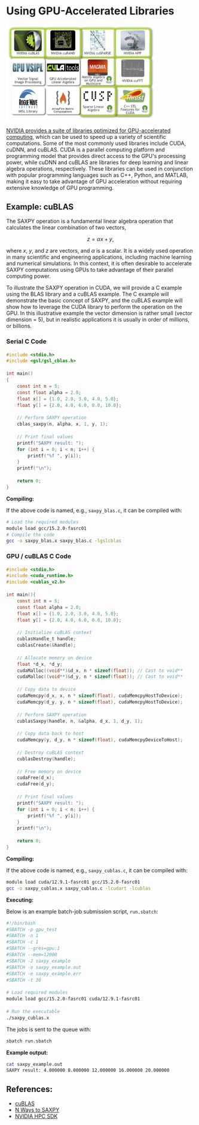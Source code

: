 # Using GPU-Accelerated Libraries

<img src="gpu-libs-logo.png" alt="gpu-libs-logo" width="400"/>

[NVIDIA provides a suite of libraries optimized for GPU-accelerated computing](https://developer.nvidia.com/gpu-accelerated-libraries), which can be used to speed up a variety of scientific computations. Some of the most commonly used libraries include CUDA, cuDNN, and cuBLAS. CUDA is a parallel computing platform and programming model that provides direct access to the GPU's processing power, while cuDNN and cuBLAS are libraries for deep learning and linear algebra operations, respectively. These libraries can be used in conjunction with popular programming languages such as C++, Python, and MATLAB, making it easy to take advantage of GPU acceleration without requiring extensive knowledge of GPU programming. 

## Example: cuBLAS

The SAXPY operation is a fundamental linear algebra operation that calculates the linear combination of two vectors,

$$
z = \alpha x + y,
$$

where $x$, $y$, and $z$ are vectors, and $\alpha$ is a scalar. It is a widely used operation in many scientific and engineering applications, including machine learning and numerical simulations. In this context, it is often desirable to accelerate SAXPY computations using GPUs to take advantage of their parallel computing power.

To illustrate the SAXPY operation in CUDA, we will provide a C example using the BLAS library and a cuBLAS example. The C example will demonstrate the basic concept of SAXPY, and the cuBLAS example will show how to leverage the CUDA library to perform the operation on the GPU. In this illustrative example the vector dimension is rather small (vector dimension = 5), but in realistic applications it is usually in order of millions, or billions.

### Serial C Code

```c
#include <stdio.h>
#include <gsl/gsl_cblas.h>

int main()
{
    const int n = 5;
    const float alpha = 2.0;
    float x[] = {1.0, 2.0, 3.0, 4.0, 5.0};
    float y[] = {2.0, 4.0, 6.0, 8.0, 10.0};

    // Perform SAXPY operation
    cblas_saxpy(n, alpha, x, 1, y, 1);

    // Print final values
    printf("SAXPY result: ");
    for (int i = 0; i < n; i++) {
        printf("%f ", y[i]);
    }
    printf("\n");

    return 0;
}
```
**Compiling:**

If the above code is named, e.g., <code>saxpy_blas.c</code>, it can be compiled with:

```bash
# Load the required modules
module load gcc/15.2.0-fasrc01
# Compile the code
gcc -o saxpy_blas.x saxpy_blas.c -lgslcblas
```


### GPU / cuBLAS C Code

```c
#include <stdio.h>
#include <cuda_runtime.h>
#include <cublas_v2.h>

int main(){
    const int n = 5;
    const float alpha = 2.0;
    float x[] = {1.0, 2.0, 3.0, 4.0, 5.0};
    float y[] = {2.0, 4.0, 6.0, 8.0, 10.0};

    // Initialize cuBLAS context
    cublasHandle_t handle;
    cublasCreate(&handle);

    // Allocate memory on device
    float *d_x, *d_y;
    cudaMalloc((void**)&d_x, n * sizeof(float)); // Cast to void**
    cudaMalloc((void**)&d_y, n * sizeof(float)); // Cast to void**

    // Copy data to device
    cudaMemcpy(d_x, x, n * sizeof(float), cudaMemcpyHostToDevice);
    cudaMemcpy(d_y, y, n * sizeof(float), cudaMemcpyHostToDevice);

    // Perform SAXPY operation
    cublasSaxpy(handle, n, &alpha, d_x, 1, d_y, 1);

    // Copy data back to host
    cudaMemcpy(y, d_y, n * sizeof(float), cudaMemcpyDeviceToHost);

    // Destroy cuBLAS context
    cublasDestroy(handle);

    // Free memory on device
    cudaFree(d_x);
    cudaFree(d_y);

    // Print final values
    printf("SAXPY result: ");
    for (int i = 0; i < n; i++) {
        printf("%f ", y[i]);
    }
    printf("\n");

    return 0;
}
```

**Compiling:**

If the above code is named, e.g., <code>saxpy_cublas.c</code>, it can be compiled with:

```bash
module load cuda/12.9.1-fasrc01 gcc/15.2.0-fasrc01
gcc -o saxpy_cublas.x saxpy_cublas.c -lcudart -lcublas 
```

**Executing:**

Below is an example batch-job submission script, <code>run.sbatch</code>:

```bash
#!/bin/bash
#SBATCH -p gpu_test
#SBATCH -n 1
#SBATCH -c 1
#SBATCH --gres=gpu:1
#SBATCH --mem=12000
#SBATCH -J saxpy_example
#SBATCH -o saxpy_example.out
#SBATCH -e saxpy_example.err
#SBATCH -t 30

# Load required modules
module load gcc/15.2.0-fasrc01 cuda/12.9.1-fasrc01

# Run the executable
./saxpy_cublas.x
```

The jobs is sent to the queue with:

```bash
sbatch run.sbatch
```
**Example output:**

```bash
cat saxpy_example.out
SAXPY result: 4.000000 8.000000 12.000000 16.000000 20.000000 
```

## References:

* [cuBLAS](https://developer.nvidia.com/cublas)
* [N Ways to SAXPY](https://developer.nvidia.com/blog/n-ways-to-saxpy-demonstrating-the-breadth-of-gpu-programming-options/)
* [NVIDIA HPC SDK](https://developer.nvidia.com/hpc-sdk)